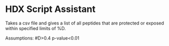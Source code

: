 # HDX Script Assistant

Takes a csv file and gives a list of all peptides that are protected or exposed within specified limits of %D.

Assumptions:
#D>0.4
p-value<0.01
